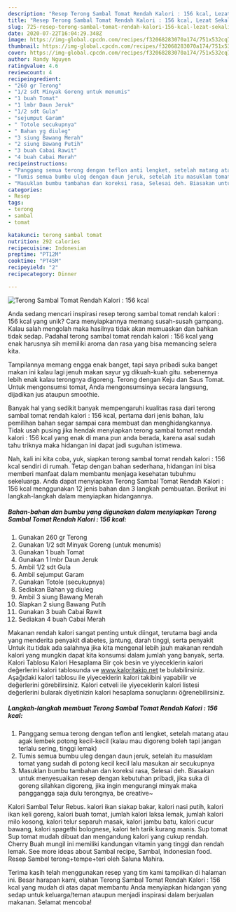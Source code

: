 ```yaml
---
description: "Resep Terong Sambal Tomat Rendah Kalori : 156 kcal, Lezat Sekali"
title: "Resep Terong Sambal Tomat Rendah Kalori : 156 kcal, Lezat Sekali"
slug: 725-resep-terong-sambal-tomat-rendah-kalori-156-kcal-lezat-sekali
date: 2020-07-22T16:04:29.348Z
image: https://img-global.cpcdn.com/recipes/f32068283070a174/751x532cq70/terong-sambal-tomat-rendah-kalori-156-kcal-foto-resep-utama.jpg
thumbnail: https://img-global.cpcdn.com/recipes/f32068283070a174/751x532cq70/terong-sambal-tomat-rendah-kalori-156-kcal-foto-resep-utama.jpg
cover: https://img-global.cpcdn.com/recipes/f32068283070a174/751x532cq70/terong-sambal-tomat-rendah-kalori-156-kcal-foto-resep-utama.jpg
author: Randy Nguyen
ratingvalue: 4.6
reviewcount: 4
recipeingredient:
- "260 gr Terong"
- "1/2 sdt Minyak Goreng untuk menumis"
- "1 buah Tomat"
- "1 lmbr Daun Jeruk"
- "1/2 sdt Gula"
- "sejumput Garam"
- " Totole secukupnya"
- " Bahan yg diuleg"
- "3 siung Bawang Merah"
- "2 siung Bawang Putih"
- "3 buah Cabai Rawit"
- "4 buah Cabai Merah"
recipeinstructions:
- "Panggang semua terong dengan teflon anti lengket, setelah matang atau agak lembek potong kecil-kecil (kalau mau digoreng boleh tapi jangan terlalu sering, tinggi lemak)"
- "Tumis semua bumbu uleg dengan daun jeruk, setelah itu masuklam tomat yang sudah di potong kecil kecil lalu masukan air secukupnya"
- "Masuklan bumbu tambahan dan koreksi rasa, Selesai deh. Biasakan untuk menyesuaikan resep dengan kebutuhan pribadi, jika suka di goreng silahkan digoreng, jika ingin mengurangi minyak maka panggangga saja dulu terongnya, be creative~"
categories:
- Resep
tags:
- terong
- sambal
- tomat

katakunci: terong sambal tomat 
nutrition: 292 calories
recipecuisine: Indonesian
preptime: "PT12M"
cooktime: "PT45M"
recipeyield: "2"
recipecategory: Dinner

---
```



![Terong Sambal Tomat Rendah Kalori : 156 kcal](https://img-global.cpcdn.com/recipes/f32068283070a174/751x532cq70/terong-sambal-tomat-rendah-kalori-156-kcal-foto-resep-utama.jpg)

Anda sedang mencari inspirasi resep terong sambal tomat rendah kalori : 156 kcal yang unik? Cara menyiapkannya memang susah-susah gampang. Kalau salah mengolah maka hasilnya tidak akan memuaskan dan bahkan tidak sedap. Padahal terong sambal tomat rendah kalori : 156 kcal yang enak harusnya sih memiliki aroma dan rasa yang bisa memancing selera kita.

Tampilannya memang engga enak banget, tapi saya pribadi suka banget makan ini kalau lagi jenuh makan sayur yg dikuah-kuah gitu. sebenernya lebih enak kalau terongnya digoreng. Terong dengan Keju dan Saus Tomat. Untuk mengonsumsi tomat, Anda mengonsumsinya secara langsung, dijadikan jus ataupun smoothie.

Banyak hal yang sedikit banyak mempengaruhi kualitas rasa dari terong sambal tomat rendah kalori : 156 kcal, pertama dari jenis bahan, lalu pemilihan bahan segar sampai cara membuat dan menghidangkannya. Tidak usah pusing jika hendak menyiapkan terong sambal tomat rendah kalori : 156 kcal yang enak di mana pun anda berada, karena asal sudah tahu triknya maka hidangan ini dapat jadi suguhan istimewa.


Nah, kali ini kita coba, yuk, siapkan terong sambal tomat rendah kalori : 156 kcal sendiri di rumah. Tetap dengan bahan sederhana, hidangan ini bisa memberi manfaat dalam membantu menjaga kesehatan tubuhmu sekeluarga. Anda dapat menyiapkan Terong Sambal Tomat Rendah Kalori : 156 kcal menggunakan 12 jenis bahan dan 3 langkah pembuatan. Berikut ini langkah-langkah dalam menyiapkan hidangannya.

<!--inarticleads1-->

##### Bahan-bahan dan bumbu yang digunakan dalam menyiapkan Terong Sambal Tomat Rendah Kalori : 156 kcal:

1. Gunakan 260 gr Terong
1. Gunakan 1/2 sdt Minyak Goreng (untuk menumis)
1. Gunakan 1 buah Tomat
1. Gunakan 1 lmbr Daun Jeruk
1. Ambil 1/2 sdt Gula
1. Ambil sejumput Garam
1. Gunakan  Totole (secukupnya)
1. Sediakan  Bahan yg diuleg
1. Ambil 3 siung Bawang Merah
1. Siapkan 2 siung Bawang Putih
1. Gunakan 3 buah Cabai Rawit
1. Sediakan 4 buah Cabai Merah


Makanan rendah kalori sangat penting untuk diingat, terutama bagi anda yang menderita penyakit diabetes, jantung, darah tinggi, serta penyakit Untuk itu tidak ada salahnya jika kita mengenal lebih jauh makanan rendah kalori yang mungkin dapat kita konsumsi dalam jumlah yang banyak, serta. Kalori Tablosu Kalori Hesaplama Bir çok besin ve yiyeceklerin kalori değerlerini kalori tablosunda ve www.kaloritakip.net te bulabilirsiniz. Aşağıdaki kalori tablosu ile yiyeceklerin kalori takibini yapabilir ve değerlerini görebilirsiniz. Kalori cetveli ile yiyeceklerin kalori listesi değerlerini bularak diyetinizin kalori hesaplama sonuçlarını öğrenebilirsiniz. 

<!--inarticleads2-->

##### Langkah-langkah membuat Terong Sambal Tomat Rendah Kalori : 156 kcal:

1. Panggang semua terong dengan teflon anti lengket, setelah matang atau agak lembek potong kecil-kecil (kalau mau digoreng boleh tapi jangan terlalu sering, tinggi lemak)
1. Tumis semua bumbu uleg dengan daun jeruk, setelah itu masuklam tomat yang sudah di potong kecil kecil lalu masukan air secukupnya
1. Masuklan bumbu tambahan dan koreksi rasa, Selesai deh. Biasakan untuk menyesuaikan resep dengan kebutuhan pribadi, jika suka di goreng silahkan digoreng, jika ingin mengurangi minyak maka panggangga saja dulu terongnya, be creative~


Kalori Sambal Telur Rebus. kalori ikan siakap bakar, kalori nasi putih, kalori ikan keli goreng, kalori buah tomat, jumlah kalori laksa lemak, jumlah kalori milo kosong, kalori telur separuh masak, kalori jambu batu, kalori cucur bawang, kalori spagethi bolognese, kalori teh tarik kurang manis. Sup tomat Sup tomat mudah dibuat dan mengandung kalori yang cukup rendah. Cherry Buah mungil ini memiliki kandungan vitamin yang tinggi dan rendah lemak. See more ideas about Sambal recipe, Sambal, Indonesian food. Resep Sambel terong+tempe+teri oleh Saluna Mahira. 

Terima kasih telah menggunakan resep yang tim kami tampilkan di halaman ini. Besar harapan kami, olahan Terong Sambal Tomat Rendah Kalori : 156 kcal yang mudah di atas dapat membantu Anda menyiapkan hidangan yang sedap untuk keluarga/teman ataupun menjadi inspirasi dalam berjualan makanan. Selamat mencoba!

